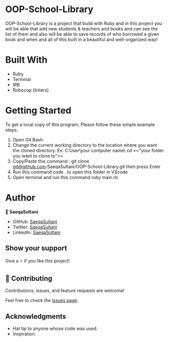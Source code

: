 # OOP-School-Library
OOP-School-Library is a project that build with Ruby and in this project you will be able that add new students & teachers and books and can see the list of them and also will be able to save records of who borrowed a given book and when and all of this  built in a beautiful and well-organized way!

# Built With

- Ruby
- Terminal
- IRB
- Robocop (linters)

# Getting Started
To get a local copy of this program, Please follow these simple example steps.

1. Open Git Bash.
2. Change the current working directory to the location where 
you want the cloned directory. Ex: C:User\your computer name\ cd <<"your folder you want to clone to">>
3. Copy/Paste this command : git clone git@github.com:SaeqaSultani/OOP-School-Library.git
then press Enter
4. Run this command code . to open this folder in VScode
5. Open terminal and run this command ruby main.rb


# Author

👤 **SaeqaSultani**

- GitHub: [SaeqaSultani](https://github.com/SaeqaSultani)
- Twitter: [SaeqaSultani](https://twitter.com/SaeqaSultani)
- LinkedIn: [SaeqaSultani](https://www.linkedin.com/in/saeqa-sultani/)


## Show your support

Give a ⭐️ if you like this project!

## 🤝 Contributing

Contributions, issues, and feature requests are welcome!

Feel free to check the [issues page](https://github.com/SaeqaSultani/OOP-School-Library/issues).

## Acknowledgments

- Hat tip to anyone whose code was used.
- Inspiration.